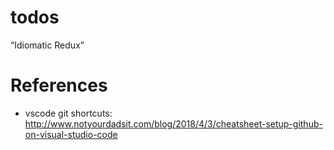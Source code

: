 # todos
“Idiomatic Redux”

# References
- vscode git shortcuts: http://www.notyourdadsit.com/blog/2018/4/3/cheatsheet-setup-github-on-visual-studio-code